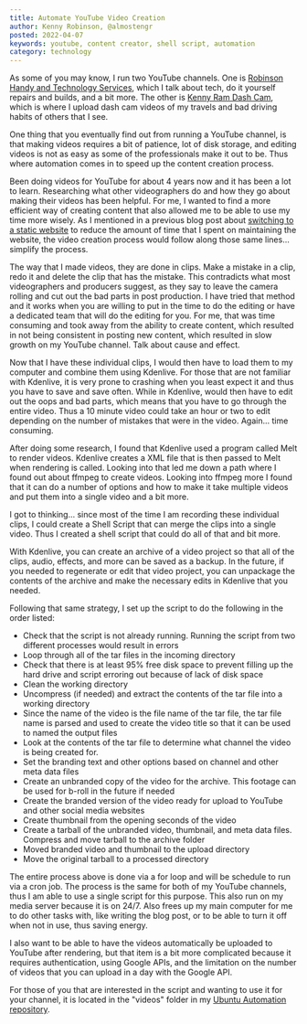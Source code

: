 ```yaml
---
title: Automate YouTube Video Creation
author: Kenny Robinson, @almostengr
posted: 2022-04-07
keywords: youtube, content creator, shell script, automation
category: technology
---
```


As some of you may know, I run two YouTube channels. One is 
<a href="https://www.youtube.com/c/RobinsonHandyandTechnologyServices?sub_confirmation=1" target="_blank">Robinson Handy and Technology Services</a>,
which I talk about tech, do it yourself repairs and builds, and a bit more. 
The other is 
<a href="https://www.youtube.com/c/KennyRamDashCam?sub_confirmation=1" target="_blank">Kenny Ram Dash Cam</a>, 
which is where I upload dash cam videos of my 
travels and bad driving habits of others that I see. 

One thing that you eventually find out from running a YouTube channel, is that making videos 
requires a bit of patience, lot of disk storage, and editing videos is not as easy as some 
of the professionals make it out to be. Thus where automation comes in to speed up the content 
creation process. 

Been doing videos for YouTube for about 4 years now and it has been a lot to learn. Researching 
what other videographers do and how they go about making their videos has been helpful. For me, 
I wanted to find a more efficient way of creating content that also allowed me to be able to 
use my time more wisely. As I mentioned in a previous blog post about 
[switching to a static website](/technology/2019.12.21-switched-blog-from-drupal-to-mkdocs) 
to reduce the amount of time that I spent on maintaining 
the website, the video creation process would follow along those same lines... 
simplify the process. 

The way that I made videos, they are done in clips. Make a mistake in a clip, redo it and 
delete the clip that has the mistake. This contradicts what most videographers and producers suggest, 
as they say to leave the camera rolling and cut out the bad parts in post production. I have 
tried that method and it works when you are willing to put in the time to do the editing or 
have a dedicated team that will do the editing for you. For me, that was time consuming and 
took away from the ability to create content, which resulted in not being consistent in posting 
new content, which resulted in slow growth on my YouTube channel. Talk about cause and effect. 

Now that I have these individual clips, I would then have to load them to my computer and 
combine them using Kdenlive. For those that are not familiar with Kdenlive, it is very prone to 
crashing when you least expect it and thus you have to save and save often. While in Kdenlive, 
would then have to edit out the oops and bad parts, which means that you have to go through the
entire video. Thus a 10 minute video could take an hour or two to edit depending on the number of 
mistakes that were in the video. Again... time consuming. 

After doing some research, I found that Kdenlive used a program called Melt to render videos. Kdenlive
creates a XML file that is then passed to Melt when rendering is called. Looking 
into that led me down a path where I found out about ffmpeg to create videos. Looking into ffmpeg 
more I found that it can do a number of options and how to make it take multiple videos and 
put them into a single video and a bit more. 

I got to thinking... since most of the time I am recording these individual clips, I could create 
a Shell Script that can merge the clips into a single video. Thus I created 
a shell script that could do all of that and bit more. 

With Kdenlive, you can create an archive of a video project so that all of the clips, audio, effects, 
and more can be saved as a backup. In the future, if you needed to regenerate or edit that video 
project, you can unpackage the contents of the archive and make the necessary edits in Kdenlive 
that you needed. 

Following that same strategy, I set up the script to do the following in the order listed: 

* Check that the script is not already running. Running the script from two different processes 
would result in errors
* Loop through all of the tar files in the incoming directory
* Check that there is at least 95% free disk space to prevent filling up the hard drive and 
script erroring out because of lack of disk space
* Clean the working directory
* Uncompress (if needed) and extract the contents of the tar file into a working directory
* Since the name of the video is the file name of the tar file, the tar file name is parsed and 
used to create the video title so that it can be used to named the output files 
* Look at the contents of the tar file to determine what channel the video is being created for. 
* Set the branding text and other options based on channel and other meta data files
* Create an unbranded copy of the video for the archive. This footage can be used for b-roll in the 
future if needed
* Create the branded version of the video ready for upload to YouTube and other social media websites
* Create thumbnail from the opening seconds of the video
* Create a tarball of the unbranded video, thumbnail, and meta data files. Compress and move tarball to the archive folder
* Moved branded video and thumbnail to the upload directory
* Move the original tarball to a processed directory

The entire process above is done via a for loop and will be schedule to run via a cron job. The process
is the same for both of my YouTube channels, thus I am able to use a single script for this purpose. 
This also run on my media server because it is on 24/7. Also frees up my main computer for me to do other 
tasks with, like writing the blog post, or to be able to turn it off when not in use, thus saving energy.

I also want to be able to have the videos automatically be uploaded to YouTube after rendering, but that item is a 
bit more complicated because it requires authentication, using Google APIs, and the limitation on 
the number of videos that you can upload in a day with the Google API. 

For those of you that are interested in the script and wanting to use it for your channel, 
it is located in the "videos" folder in my 
<a href="https://github.com/almostengr/ubuntu-automation" target="_blank">Ubuntu Automation repository</a>.
